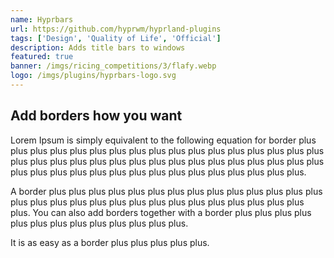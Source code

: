 ```yaml
---
name: Hyprbars
url: https://github.com/hyprwm/hyprland-plugins
tags: ['Design', 'Quality of Life', 'Official']
description: Adds title bars to windows
featured: true
banner: /imgs/ricing_competitions/3/flafy.webp
logo: /imgs/plugins/hyprbars-logo.svg
---
```


## Add borders how you want

Lorem Ipsum is simply equivalent to the following equation for border plus plus plus plus plus plus plus plus plus plus plus plus plus plus plus plus plus plus plus plus plus plus plus plus plus plus plus plus plus plus plus plus plus plus plus plus plus plus plus plus plus plus plus plus plus plus plus plus.

A border plus plus plus plus plus plus plus plus plus plus plus plus plus plus plus plus plus plus plus plus plus plus plus plus plus plus plus plus plus plus.
You can also add borders together with a border plus plus plus plus plus plus plus plus plus plus plus plus plus.

It is as easy as a border plus plus plus plus plus.
